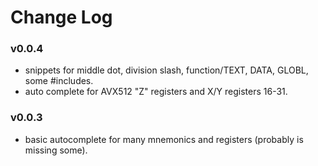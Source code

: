 # Change Log

### v0.0.4
- snippets for middle dot, division slash, function/TEXT, DATA, GLOBL, some #includes.
- auto complete for AVX512 "Z" registers and X/Y registers 16-31.

### v0.0.3
- basic autocomplete for many mnemonics and registers (probably is missing some).

